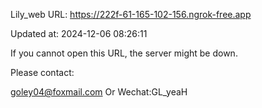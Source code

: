 Lily_web URL: https://222f-61-165-102-156.ngrok-free.app

Updated at: 2024-12-06 08:26:11

If you cannot open this URL, the server might be down.

Please contact: 

goley04@foxmail.com Or Wechat:GL_yeaH
